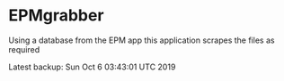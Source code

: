 # EPMgrabber
Using a database from the EPM app this application scrapes the files as required


Latest backup: Sun Oct 6 03:43:01 UTC 2019
